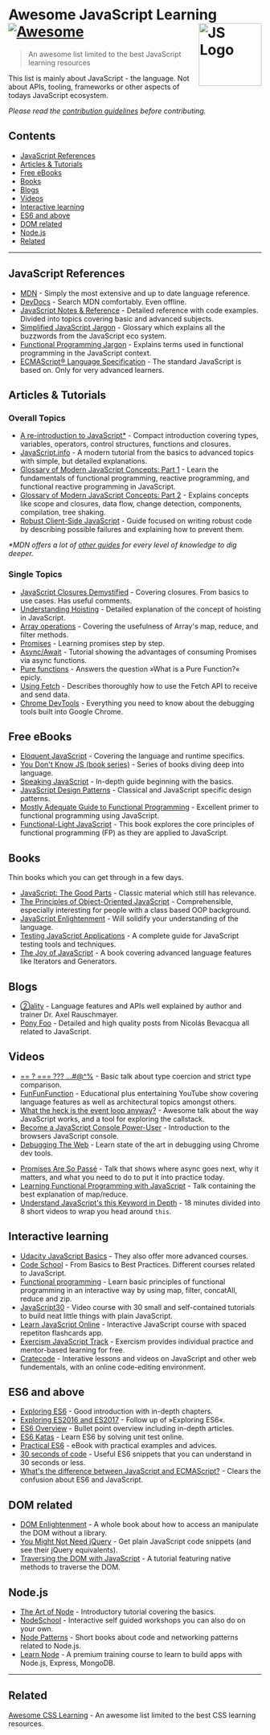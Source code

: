 # Awesome JavaScript Learning [![Awesome](https://awesome.re/badge.svg)](https://awesome.re) <img src="https://cdn.rawgit.com/voodootikigod/logo.js/master/js.svg" width="125" align="right" alt="JS Logo">

> An awesome list limited to the best JavaScript learning resources

This list is mainly about JavaScript - the language. Not about APIs, tooling, frameworks or other aspects of todays JavaScript ecosystem.

*Please read the [contribution guidelines](.github/contributing.md) before contributing.*

## Contents

- [JavaScript References](#javascript-references)
- [Articles & Tutorials](#articles--tutorials)
- [Free eBooks](#free-ebooks)
- [Books](#books)
- [Blogs](#blogs)
- [Videos](#videos)
- [Interactive learning](#interactive-learning)
- [ES6 and above](#es6-and-above)
- [DOM related](#dom-related)
- [Node.js](#nodejs)
- [Related](#related)

---

## JavaScript References

- [MDN](https://developer.mozilla.org/docs/Web/JavaScript/Reference) - Simply the most extensive and up to date language reference.
- [DevDocs](http://devdocs.io/javascript) - Search MDN comfortably. Even offline.
- [JavaScript Notes & Reference](https://wesbos.com/javascript) - Detailed reference with code examples. Divided into topics covering basic and advanced subjects.
- [Simplified JavaScript Jargon](http://jargon.js.org) - Glossary which explains all the buzzwords from the JavaScript eco system.
- [Functional Programming Jargon](https://functional.works-hub.com/blog/Functional-Programming-Jargon) - Explains terms used in functional programming in the JavaScript context.
- [ECMAScript® Language Specification](http://ecma-international.org/publications/standards/Ecma-262.htm) - The standard JavaScript is based on. Only for very advanced learners.

## Articles & Tutorials

### Overall Topics

- [A re-introduction to JavaScript*](https://developer.mozilla.org/en-US/docs/Web/JavaScript/A_re-introduction_to_JavaScript) - Compact introduction covering types, variables, operators, control structures, functions and closures.
- [JavaScript.info](http://javascript.info) - A modern tutorial from the basics to advanced topics with simple, but detailed explanations.
- [Glossary of Modern JavaScript Concepts: Part 1](https://auth0.com/blog/glossary-of-modern-javascript-concepts/) - Learn the fundamentals of functional programming, reactive programming, and functional reactive programming in JavaScript.
- [Glossary of Modern JavaScript Concepts: Part 2](https://auth0.com/blog/glossary-of-modern-javascript-concepts-part-2/) -  Explains concepts like scope and closures, data flow, change detection, components, compilation, tree shaking.
- [Robust Client-Side JavaScript](https://molily.de/robust-javascript/) - Guide focused on writing robust code by describing possible failures and explaining how to prevent them.

*\*MDN offers a lot of [other guides](https://developer.mozilla.org/en-US/docs/Web/JavaScript/Guide) for every level of knowledge to dig deeper.*

### Single Topics

- [JavaScript Closures Demystified](https://www.sitepoint.com/javascript-closures-demystified/) - Covering closures. From basics to use cases. Has useful comments.
- [Understanding Hoisting](https://scotch.io/tutorials/understanding-hoisting-in-javascript) - Detailed explanation of the concept of hoisting in JavaScript.
- [Array operations](https://danmartensen.svbtle.com/javascripts-map-reduce-and-filter) - Covering the usefulness of Array's map, reduce, and filter methods.
- [Promises](http://www.sohamkamani.com/blog/2016/08/28/incremenal-tutorial-to-promises/) - Learning promises step by step.
- [Async/Await](https://hackernoon.com/6-reasons-why-javascripts-async-await-blows-promises-away-tutorial-c7ec10518dd9) - Tutorial showing the advantages of consuming Promises via async functions.
- [Pure functions](https://medium.com/javascript-scene/master-the-javascript-interview-what-is-a-pure-function-d1c076bec976) - Answers the question »What is a Pure Function?« epicly.
- [Using Fetch](https://developer.mozilla.org/en-US/docs/Web/API/Fetch_API/Using_Fetch) - Describes thoroughly how to use the Fetch API to receive and send data. 
- [Chrome DevTools](https://developers.google.com/web/tools/chrome-devtools/) - Everything you need to know about the debugging tools built into Google Chrome.

## Free eBooks

- [Eloquent JavaScript](http://eloquentjavascript.net) - Covering the language and runtime specifics.
- [You Don't Know JS (book series)](https://github.com/getify/You-Dont-Know-JS) - Series of books diving deep into language.
- [Speaking JavaScript](http://speakingjs.com) - In-depth guide beginning with the basics.
- [JavaScript Design Patterns](http://addyosmani.com/resources/essentialjsdesignpatterns/book/) - Classical and JavaScript specific design patterns.
- [Mostly Adequate Guide to Functional Programming](https://mostly-adequate.gitbooks.io/mostly-adequate-guide/) - Excellent primer to functional programming using JavaScript.
- [Functional-Light JavaScript](https://github.com/getify/Functional-Light-JS) - This book explores the core principles of functional programming (FP) as they are applied to JavaScript.

## Books

Thin books which you can get through in a few days.

- [JavaScript: The Good Parts](http://shop.oreilly.com/product/9780596517748.do) - Classic material which still has relevance.
- [The Principles of Object-Oriented JavaScript](https://www.nostarch.com/oojs) - Comprehensible, especially interesting for people with a class based OOP background.
- [JavaScript Enlightenment](http://shop.oreilly.com/product/0636920027713.do) - Will solidify your understanding of the language.
- [Testing JavaScript Applications](https://www.manning.com/books/testing-javascript-applications) - A complete guide for JavaScript testing tools and techniques.
- [The Joy of JavaScript](https://www.manning.com/books/the-joy-of-javascript) - A book covering advanced language features like Iterators and Generators.

## Blogs

- [②ality](http://www.2ality.com) - Language features and APIs well explained by author and trainer Dr. Axel Rauschmayer.
- [Pony Foo](https://ponyfoo.com) - Detailed and high quality posts from Nicolás Bevacqua all related to JavaScript.

## Videos
<!--lint ignore no-repeat-punctuation-->
- [== ? === ??? ...#@^%](https://www.youtube.com/watch?v=qGyqzN0bjhc) - Basic talk about type coercion and strict type comparison.
- [FunFunFunction](https://www.youtube.com/channel/UCO1cgjhGzsSYb1rsB4bFe4Q) - Educational plus entertaining YouTube show covering language features as well as architectural topics amongst others. 
- [What the heck is the event loop anyway?](http://latentflip.com/loupe/?code=JC5vbignYnV0dG9uJywgJ2NsaWNrJywgZnVuY3Rpb24gb25DbGljaygpIHsKICAgIHNldFRpbWVvdXQoZnVuY3Rpb24gdGltZXIoKSB7CiAgICAgICAgY29uc29sZS5sb2coJ1lvdSBjbGlja2VkIHRoZSBidXR0b24hJyk7ICAgIAogICAgfSwgMjAwMCk7Cn0pOwoKY29uc29sZS5sb2coIkhpISIpOwoKc2V0VGltZW91dChmdW5jdGlvbiB0aW1lb3V0KCkgewogICAgY29uc29sZS5sb2coIkNsaWNrIHRoZSBidXR0b24hIik7Cn0sIDUwMDApOwoKY29uc29sZS5sb2coIldlbGNvbWUgdG8gbG91cGUuIik7!!!PGJ1dHRvbj5DbGljayBtZSE8L2J1dHRvbj4%3D) - Awesome talk about the way JavaScript works, and a tool for exploring the callstack.
- [Become a JavaScript Console Power-User](https://www.youtube.com/watch?v=4mf_yNLlgic) - Introduction to the browsers JavaScript console.
- [Debugging The Web](https://www.youtube.com/watch?v=HF1luRD4Qmk) - Learn state of the art in debugging using Chrome dev tools.
<!--lint ignore no-dead-urls-->
- [Promises Are So Passé](https://vimeo.com/181328943) - Talk that shows where async goes next, why it matters, and what you need to do to put it into practice today.
- [Learning Functional Programming with JavaScript](https://www.youtube.com/watch?v=e-5obm1G_FY) - Talk containing the best explanation of map/reduce.
- [Understand JavaScript's this Keyword in Depth](https://egghead.io/courses/understand-javascript-s-this-keyword-in-depth) - 18 minutes divided into 8 short videos to wrap you head around `this`.

## Interactive learning

- [Udacity JavaScript Basics](https://www.udacity.com/course/javascript-basics--ud804) - They also offer more advanced courses.
- [Code School](https://www.codeschool.com/learn/javascript) - From Basics to Best Practices. Different courses related to JavaScript.
- [Functional programming](http://reactivex.io/learnrx/) - Learn basic principles of functional programming in an interactive way by using map, filter, concatAll, reduce and zip.
- [JavaScript30](https://javascript30.com) - Video course with 30 small and self-contained tutorials to build neat little things with plain JavaScript.
- [Learn JavaScript Online](https://learnjavascript.online) - Interactive JavaScript course with spaced repetiton flashcards app.
- [Exercism JavaScript Track](https://exercism.io/tracks/javascript) - Exercism provides individual practice and mentor-based learning for free.
- [Cratecode](https://cratecode.com) - Interative lessons and videos on JavaScript and other web fundementals, with an online code-editing environment.

## ES6 and above

- [Exploring ES6](http://exploringjs.com/es6.html) - Good introduction with in-depth chapters.
- [Exploring ES2016 and ES2017](http://exploringjs.com/es2016-es2017.html) - Follow up of »Exploring ES6«.
- [ES6 Overview](https://ponyfoo.com/articles/es6) - Bullet point overview including in-depth articles.
- [ES6 Katas](http://es6katas.org) - Learn ES6 by solving unit test online.
- [Practical ES6](https://github.com/mjavascript/practical-es6) - eBook with practical examples and advices.
- [30 seconds of code](https://github.com/Chalarangelo/30-seconds-of-code) - Useful ES6 snippets that you can understand in 30 seconds or less.
- [What's the difference between JavaScript and ECMAScript?](https://www.freecodecamp.org/news/whats-the-difference-between-javascript-and-ecmascript-cba48c73a2b5/) - Clears the confusion about ES6 and JavaScript.

## DOM related

- [DOM Enlightenment](http://domenlightenment.com) - A whole book about how to access an manipulate the DOM without a library.
- [You Might Not Need jQuery](http://youmightnotneedjquery.com) - Get plain JavaScript code snippets (and see their jQuery equivalents).
- [Traversing the DOM with JavaScript](https://zellwk.com/blog/dom-traversals/) - A tutorial featuring native methods to traverse the DOM.

## Node.js

- [The Art of Node](https://github.com/maxogden/art-of-node#readme) - Introductory tutorial covering the basics. 
- [NodeSchool](https://nodeschool.io) - Interactive self guided workshops you can also do on your own.
- [Node Patterns](http://nodepatternsbooks.com) - Short books about code and networking patterns related to Node.js.
- [Learn Node](https://learnnode.com) - A premium training course to learn to build apps with Node.js, Express, MongoDB.

---

## Related

[Awesome CSS Learning](https://github.com/micromata/awesome-css-learning) - An awesome list limited to the best CSS learning resources.
